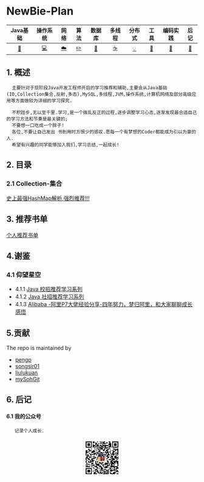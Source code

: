 # NewBie-Plan

|           Java基础           |             操作系统             |             网络             |             算法             |                数据库                |             多线程             |         分布式         |           工具           |                  编码实践                  |         后记         |
| :--------------------------: | :------------------------------: | :--------------------------: | :--------------------------: | :----------------------------------: | :----------------------------: | :--------------------: | :----------------------: | :----------------------------------------: | :------------------: |
| [:couple:](#Java基础-couple) | [:computer:](#操作系统-computer) | [:cloud:](#计算机网络-cloud) | [:pencil2:](#算法呢-pencil2) | [:floppy_disk:](#数据库-floppy_disk) | [:coffee:](#java多线程-coffee) | [:bulb:](#分布式-bulb) | [:hammer:](#工具-hammer) | [:speak_no_evil:](#编码实践-speak_no_evil) | [:memo:](#后记-memo) |
## 1. 概述
```
  主要针对于现阶段Java开发工程师开启的学习推荐和辅助,主要会从Java基础(IO,Collection集合,反射,多态),MySQL,多线程,JVM,操作系统,计算机网络及部分高级应用等方面做较为详细的学习探究.
```
```
  不积跬步,无以至千里.学习,是一个拨乱反正的过程,逐步调整学习心态,逐渐发现最合适自己的学习方法和节奏是最关键的;
  不要想一口吃成一个胖子!
  各位,不要让自己发出 书到用时方恨少的感叹.愿每一个有梦想的Coder都能成为引以为豪的人.
  希望有兴趣的同学能够加入我们,学习总结,一起成长!
```
## 2. 目录
### 2.1 Collection-集合
  [史上最强HashMap解析,强烈推荐!!!](https://github.com/553899811/NewBie-Plan/blob/master/notes/Java%E5%9F%BA%E7%A1%80/Java-%E5%AE%B9%E5%99%A8/Map/HashMap.md)

## 3. 推荐书单
  [个人推荐书单](https://github.com/553899811/NewBie-Plan/blob/master/BookList.md)


## 4.谢鉴
### 4.1 仰望星空
  - 4.1.1 [Java 校招推荐学习系列](https://github.com/CyC2018/Interview-Notebook)
  - 4.1.2 [Java 社招推荐学习系列](https://github.com/xingshaocheng/architect-awesome)</br>
  - 4.1.3 [Alibaba -阿里P7大佬经验分享-四年努力，梦归阿里，和大家聊聊成长感悟](http://www.cnblogs.com/xrq730/p/9159586.html)

## 5.贡献

 The repo is maintained by

 - [pengp](https://github.com/pengp)</br>
 - [songsir01](https://github.com/songsir01)</br>
 - [liulukuan](https://github.com/liulukuan)</br>
 - [mySohGit](https://github.com/mySohGit)

## 6. 后记
#### 6.1 我的公众号
```
   记录个人成长.
```
<center>
<img src="about/conghuajidan.jpg" width="20%" height="20%"/>
</center>
  
